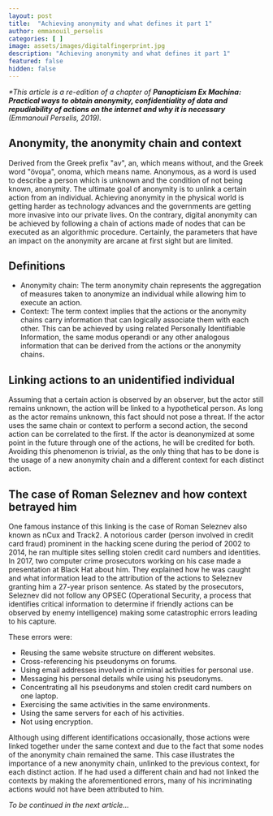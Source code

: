 ```yaml
---
layout: post
title:  "Achieving anonymity and what defines it part 1"
author: emmanouil_perselis
categories: [ ]
image: assets/images/digitalfingerprint.jpg
description: "Achieving anonymity and what defines it part 1"
featured: false
hidden: false
---
```


*\*This article is a re-edition of a chapter of **Panopticism Ex Machina: Practical ways to obtain anonymity, confidentiality of data and repudiability of actions on the internet and why it is necessary** (Emmanouil Perselis, 2019).*

## Anonymity, the anonymity chain and context

Derived from the Greek prefix "av", an, which means without, and the Greek word "övoμa", onoma, which means name. Anonymous, as a word is used to describe a person which is unknown and the condition of not being known, anonymity. The ultimate goal of anonymity is to unlink a certain action from an individual. Achieving anonymity in the physical world is getting harder as technology advances and the governments are getting more invasive into our private lives. On the contrary, digital anonymity can be achieved by following a chain of actions made of nodes that can be executed as an algorithmic procedure. Certainly, the parameters that have an impact on the anonymity are arcane at first sight but are limited.

## Definitions

* Anonymity chain: The term anonymity chain represents the aggregation of measures taken to anonymize an individual while allowing him to execute an action.
* Context: The term context implies that the actions or the anonymity chains carry information that can logically associate them with each other. This can be achieved by using related Personally Identifiable Information, the same modus operandi or any other analogous information that can be derived from the actions or the anonymity chains.

## Linking actions to an unidentified individual

Assuming that a certain action is observed by an observer, but the actor still remains unknown, the action will be linked to a hypothetical person. As long as the actor remains unknown, this fact should not pose a threat. If the actor uses the same chain or context to perform a second action, the second action can be correlated to the first. If the actor is deanonymized at some point in the future through one of the actions, he will be credited for both. Avoiding this phenomenon is trivial, as the only thing that has to be done is the usage of a new anonymity chain and a different context for each distinct action.

## The case of Roman Seleznev and how context betrayed him

One famous instance of this linking is the case of Roman Seleznev also known as nCux and Track2. A notorious carder (person involved in credit card fraud) prominent in the hacking scene during the period of 2002 to 2014, he ran multiple sites selling stolen credit card numbers and identities. In 2017, two computer crime prosecutors working on his case made a presentation at Black Hat about him. They explained how he was caught and what information lead to the attribution of the actions to Seleznev granting him a 27-year prison sentence. As stated by the prosecutors, Seleznev did not follow any OPSEC (Operational Security, a process that identifies critical information to determine if friendly actions can be observed by enemy intelligence) making some catastrophic errors leading to his capture.

These errors were:
* Reusing the same website structure on different websites.
* Cross-referencing his pseudonyms on forums.
* Using email addresses involved in criminal activities for personal use.
* Messaging his personal details while using his pseudonyms.
* Concentrating all his pseudonyms and stolen credit card numbers on one laptop.
* Exercising the same activities in the same environments.
* Using the same servers for each of his activities.
* Not using encryption.

Although using different identifications occasionally, those actions were linked together under the same context and due to the fact that some nodes of the anonymity chain remained the same. This case illustrates the importance of a new anonymity chain, unlinked to the previous context, for each distinct action. If he had used a different chain and had not linked the contexts by making the aforementioned errors, many of his incriminating actions would not have been attributed to him. 

*To be continued in the next article...*